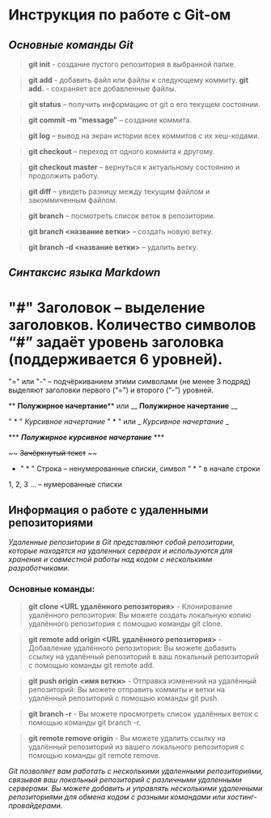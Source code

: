 # Инструкция по работе с Git-ом

## ***Основные команды Git***

> **git init** - создание пустого репозитория в выбранной папке.

> **git add** - добавить файл или файлы к следующему коммиту.
**git add.** - сохраняет все добавленные файлы. 

>**git status** – получить информацию от git о его текущем состоянии.

>**git commit -m “message”** – создание коммита.

>**git log** – вывод на экран истории всех коммитов с их хеш-кодами.

>**git checkout** – переход от одного коммита к другому.

>**git checkout master** – вернуться к актуальному состоянию и продолжить работу.

>**git diff** – увидеть разницу между текущим файлом и закоммиченным файлом.

>**git branch** – посмотреть список веток в репозитории.

>**git branch <название ветки>** – создать новую ветку.

>**git branch -d <название ветки>** – удалить ветку.

## ***Синтаксис языка Markdown***

# "#" Заголовок – выделение заголовков. Количество символов “#” задаёт уровень заголовка (поддерживается 6 уровней).

"=" или "-" – подчёркиванием этими символами (не менее 3 подряд) выделяют заголовки первого (“=”) и второго (“-”) уровней.

** **Полужирное начертание**** или __ __Полужирное начертание__ __

" * " *Курсивное начертание* " * " или _ _Курсивное начертание_ _

*** ***Полужирное курсивное начертание*** ***

~~ ~~Зачёркнутый текст~~ ~~

* " * " Строка – ненумерованные списки, символ “ * ” в начале строки

1, 2, 3 … – нумерованные списки


## Информация о работе с удаленными репозиториями 


*Удаленные репозитории в Git представляют собой репозитории, которые находятся на удаленных серверах и используются для хранения и совместной работы над кодом с несколькими разработчиками.*

### Основные команды: 

>**git clone <URL удалённого репозитория>** - Клонирование удалённого репозитория: Вы можете создать локальную копию удалённого репозитория с помощью команды git clone. 

>**git remote add origin <URL удалённого репозитория>** - Добавление удалённого репозитория: Вы можете добавить ссылку на удалённый репозиторий в ваш локальный репозиторий с помощью команды git remote add.

>**git push origin <имя ветки>** - Отправка изменений на удалённый репозиторий: Вы можете отправить коммиты и ветки на удалённый репозиторий с помощью команды git push.

>**git branch -r** - Вы можете просмотреть список удалённых веток с помощью команды git branch -r.

>**git remote remove origin** - Вы можете удалить ссылку на удалённый репозиторий из вашего локального репозитория с помощью команды git remote remove.

*Git позволяет вам работать с несколькими удаленными репозиториями, связывая ваш локальный репозиторий с различными удаленными серверами. Вы можете добавить и управлять несколькими удаленными репозиториями для обмена кодом с разными командами или хостинг-провайдерами.*